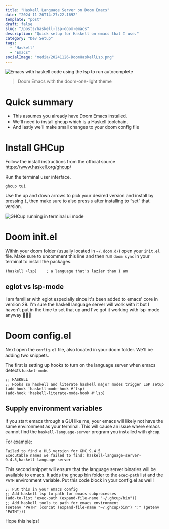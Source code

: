```yaml
---
title: "Haskell Language Server on Doom Emacs"
date: "2024-11-26T14:27:22.169Z"
template: "post"
draft: false 
slug: "/posts/haskell-lsp-doom-emacs"
description: "Quick setup for Haskell on emacs that I use."
category: "Dev Setup"
tags:
  - "Haskell"
  - "Emacs"
socialImage: "media/20241126-DoomHaskellLsp.png"
---
```


![Emacs with haskell code using the lsp to run autocomplete](media/20241126-DoomHaskellLsp.png)

> Doom Emacs with the doom-one-light theme

# Quick summary

  - This assumes you already have Doom Emacs installed.
  - We'll need to install ghcup which is a Haskell toolchain.
  - And lastly we'll make small changes to your doom config file

# Install GHCup

Follow the install instructions from the official source <https://www.haskell.org/ghcup/>

Run the terminal user interface.
```
ghcup tui
```

Use the up and down arrows to pick your desired version and install by pressing `i`, then make sure to also press `s` after installing to &ldquo;set&rdquo; that version.

![GHCup running in terminal ui mode](/media/20241126-ghcup_tui.png)


# Doom init.el

Within your doom folder (usually located in `~/.doom.d/`) open your `init.el` file.
Make sure to uncomment this line and then run `doom sync` in your terminal to install the packages.

```elisp
(haskell +lsp)    ; a language that's lazier than I am
```


## eglot vs lsp-mode

I am familiar with eglot especially since it's been added to emacs' core in version 29. I'm sure the haskell language server will work with it but I haven't put in the time to set that up and I've got it working with lsp-mode anyway 🤷🏾‍♂️


# Doom config.el

Next open the `config.el` file, also located in your doom folder. We'll be adding two snippets.

The first is setting up hooks to turn on the language server when emacs detects `haskel-mode`.

```elisp
;; HASKELL
;; Hooks so haskell and literate haskell major modes trigger LSP setup
(add-hook 'haskell-mode-hook #'lsp)
(add-hook 'haskell-literate-mode-hook #'lsp)
```


## Supply environment variables

If you start emacs through a GUI like me, your emacs will likely not have the same environment as your terminal. This will cause an issue where emacs cannot find the `haskell-language-server` program you installed with `ghcup`.

For example:

```
Failed to find a HLS version for GHC 9.4.5
Executable names we failed to find: haskell-language-server-9.4.5,haskell-language-server
```

This second snippet will ensure that the language server binaries will be available to emacs. It adds the ghcup bin folder to the `exec-path` list and the `PATH` environment variable. Put this code block in your config.el as well!

```elisp
;; Put this in your emacs config
;; Add haskell lsp to path for emacs subprocesses
(add-to-list 'exec-path (expand-file-name "~/.ghcup/bin"))
;; Add haskell tools to path for emacs environment
(setenv "PATH" (concat (expand-file-name "~/.ghcup/bin") ":" (getenv "PATH")))
```

Hope this helps!
